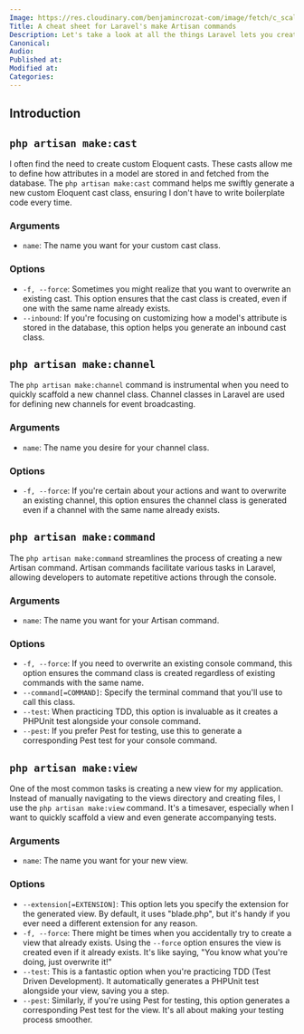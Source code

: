 ```yaml
---
Image: https://res.cloudinary.com/benjamincrozat-com/image/fetch/c_scale,f_webp,q_auto,w_1200/https://life-long-bunny.fra1.digitaloceanspaces.com/media-library/production/200/XnsONzJDj3IALgpO0s15evU2bKoPQx-metabWFrZS1jb21tYW5kcy5qcGc%3D-.jpg
Title: A cheat sheet for Laravel's make Artisan commands
Description: Let's take a look at all the things Laravel lets you create through its Artisan commands.
Canonical: 
Audio:
Published at: 
Modified at: 
Categories: 
---
```


## Introduction

## `php artisan make:cast`

I often find the need to create custom Eloquent casts. These casts allow me to define how attributes in a model are stored in and fetched from the database. The `php artisan make:cast` command helps me swiftly generate a new custom Eloquent cast class, ensuring I don't have to write boilerplate code every time.

### Arguments

- `name`: The name you want for your custom cast class.

### Options

- `-f, --force`: Sometimes you might realize that you want to overwrite an existing cast. This option ensures that the cast class is created, even if one with the same name already exists.
- `--inbound`: If you're focusing on customizing how a model's attribute is stored in the database, this option helps you generate an inbound cast class.

## `php artisan make:channel`

The `php artisan make:channel` command is instrumental when you need to quickly scaffold a new channel class. Channel classes in Laravel are used for defining new channels for event broadcasting.

### Arguments

- `name`: The name you desire for your channel class.

### Options

- `-f, --force`: If you're certain about your actions and want to overwrite an existing channel, this option ensures the channel class is generated even if a channel with the same name already exists.

## `php artisan make:command`

The `php artisan make:command` streamlines the process of creating a new Artisan command. Artisan commands facilitate various tasks in Laravel, allowing developers to automate repetitive actions through the console.

### Arguments

- `name`: The name you want for your Artisan command.

### Options

- `-f, --force`: If you need to overwrite an existing console command, this option ensures the command class is created regardless of existing commands with the same name.
- `--command[=COMMAND]`: Specify the terminal command that you'll use to call this class.
- `--test`: When practicing TDD, this option is invaluable as it creates a PHPUnit test alongside your console command.
- `--pest`: If you prefer Pest for testing, use this to generate a corresponding Pest test for your console command.

## `php artisan make:view`

One of the most common tasks is creating a new view for my application. Instead of manually navigating to the views directory and creating files, I use the `php artisan make:view` command. It's a timesaver, especially when I want to quickly scaffold a view and even generate accompanying tests.

### Arguments

- `name`: The name you want for your new view.

### Options

- `--extension[=EXTENSION]`: This option lets you specify the extension for the generated view. By default, it uses "blade.php", but it's handy if you ever need a different extension for any reason.
- `-f, --force`: There might be times when you accidentally try to create a view that already exists. Using the `--force` option ensures the view is created even if it already exists. It's like saying, "You know what you're doing, just overwrite it!"
- `--test`: This is a fantastic option when you're practicing TDD (Test Driven Development). It automatically generates a PHPUnit test alongside your view, saving you a step.
- `--pest`: Similarly, if you're using Pest for testing, this option generates a corresponding Pest test for the view. It's all about making your testing process smoother.

